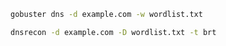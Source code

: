 ```bash
gobuster dns -d example.com -w wordlist.txt
```

```bash
dnsrecon -d example.com -D wordlist.txt -t brt
```
